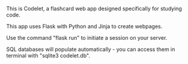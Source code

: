This is Codelet, a flashcard web app designed specifically for studying
code.

This app uses Flask with Python and Jinja to create webpages.

Use the command "flask run" to initiate a session on your server.

SQL databases will populate automatically - you can access them in
terminal with "sqlite3 codelet.db".

